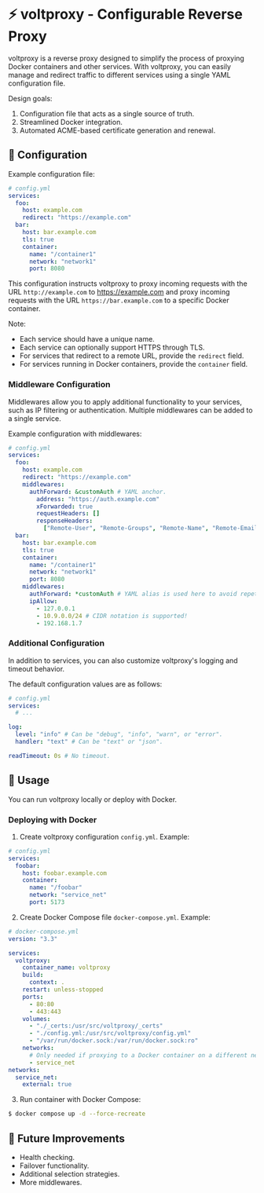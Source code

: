 # ⚡ voltproxy - Configurable Reverse Proxy

voltproxy is a reverse proxy designed to simplify the process of proxying Docker containers and other services.
With voltproxy, you can easily manage and redirect traffic to different services using a single YAML configuration file.

Design goals:

1. Configuration file that acts as a single source of truth.
2. Streamlined Docker integration.
3. Automated ACME-based certificate generation and renewal.

## 🔧 Configuration

Example configuration file:

```yaml
# config.yml
services:
  foo:
    host: example.com
    redirect: "https://example.com"
  bar:
    host: bar.example.com
    tls: true
    container:
      name: "/container1"
      network: "network1"
      port: 8080
```

This configuration instructs voltproxy to proxy incoming requests with the URL `http://example.com` to <https://example.com> and proxy incoming requests with the URL `https://bar.example.com` to a specific Docker container.

Note:

- Each service should have a unique name.
- Each service can optionally support HTTPS through TLS.
- For services that redirect to a remote URL, provide the `redirect` field.
- For services running in Docker containers, provide the `container` field.

### Middleware Configuration

Middlewares allow you to apply additional functionality to your services, such as IP filtering or authentication.
Multiple middlewares can be added to a single service.

Example configuration with middlewares:

```yaml
# config.yml
services:
  foo:
    host: example.com
    redirect: "https://example.com"
    middlewares:
      authForward: &customAuth # YAML anchor.
        address: "https://auth.example.com"
        xForwarded: true
        requestHeaders: []
        responseHeaders:
          ["Remote-User", "Remote-Groups", "Remote-Name", "Remote-Email"]
  bar:
    host: bar.example.com
    tls: true
    container:
      name: "/container1"
      network: "network1"
      port: 8080
    middlewares:
      authForward: *customAuth # YAML alias is used here to avoid repetition.
      ipAllow:
        - 127.0.0.1
        - 10.9.0.0/24 # CIDR notation is supported!
        - 192.168.1.7
```

### Additional Configuration

In addition to services, you can also customize voltproxy's logging and timeout behavior.

The default configuration values are as follows:

```yaml
# config.yml
services:
  # ...

log:
  level: "info" # Can be "debug", "info", "warn", or "error".
  handler: "text" # Can be "text" or "json".

readTimeout: 0s # No timeout.
```

## 📝 Usage

You can run voltproxy locally or deploy with Docker.

### Deploying with Docker

1. Create voltproxy configuration `config.yml`. Example:

```yaml
# config.yml
services:
  foobar:
    host: foobar.example.com
    container:
      name: "/foobar"
      network: "service_net"
      port: 5173
```

2. Create Docker Compose file `docker-compose.yml`. Example:

```yaml
# docker-compose.yml
version: "3.3"

services:
  voltproxy:
    container_name: voltproxy
    build:
      context: .
    restart: unless-stopped
    ports:
      - 80:80
      - 443:443
    volumes:
      - "./_certs:/usr/src/voltproxy/_certs"
      - "./config.yml:/usr/src/voltproxy/config.yml"
      - "/var/run/docker.sock:/var/run/docker.sock:ro"
    networks:
      # Only needed if proxying to a Docker container on a different network.
      - service_net
networks:
  service_net:
    external: true
```

3. Run container with Docker Compose:

```sh
$ docker compose up -d --force-recreate
```

## 🌟 Future Improvements

- Health checking.
- Failover functionality.
- Additional selection strategies.
- More middlewares.
